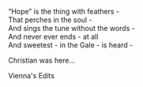 “Hope” is the thing with feathers -  
That perches in the soul -  
And sings the tune without the words -  
And never ever ends - at all  
And sweetest - in the Gale - is heard -  

Christian was here...

Vienna's Edits